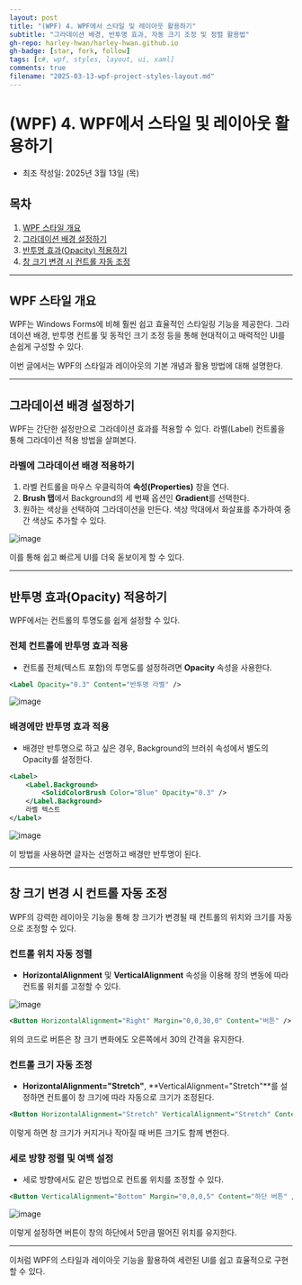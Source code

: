 ```yaml
---
layout: post
title: "(WPF) 4. WPF에서 스타일 및 레이아웃 활용하기"
subtitle: "그라데이션 배경, 반투명 효과, 자동 크기 조정 및 정렬 활용법"
gh-repo: harley-hwan/harley-hwan.github.io
gh-badge: [star, fork, follow]
tags: [c#, wpf, styles, layout, ui, xaml]
comments: true
filename: "2025-03-13-wpf-project-styles-layout.md"
---
```


# (WPF) 4. WPF에서 스타일 및 레이아웃 활용하기

- 최초 작성일: 2025년 3월 13일 (목)

## 목차
1. [WPF 스타일 개요](#wpf-스타일-개요)
2. [그라데이션 배경 설정하기](#그라데이션-배경-설정하기)
3. [반투명 효과(Opacity) 적용하기](#반투명-효과opacity-적용하기)
4. [창 크기 변경 시 컨트롤 자동 조정](#창-크기-변경-시-컨트롤-자동-조정)

---

## WPF 스타일 개요

WPF는 Windows Forms에 비해 훨씬 쉽고 효율적인 스타일링 기능을 제공한다. 그라데이션 배경, 반투명 컨트롤 및 동적인 크기 조정 등을 통해 현대적이고 매력적인 UI를 손쉽게 구성할 수 있다.

이번 글에서는 WPF의 스타일과 레이아웃의 기본 개념과 활용 방법에 대해 설명한다.

---

## 그라데이션 배경 설정하기

WPF는 간단한 설정만으로 그라데이션 효과를 적용할 수 있다. 라벨(Label) 컨트롤을 통해 그라데이션 적용 방법을 살펴본다.

### 라벨에 그라데이션 배경 적용하기
1. 라벨 컨트롤을 마우스 우클릭하여 **속성(Properties)** 창을 연다.
2. **Brush 탭**에서 Background의 세 번째 옵션인 **Gradient**를 선택한다.
3. 원하는 색상을 선택하여 그라데이션을 만든다. 색상 막대에서 화살표를 추가하여 중간 색상도 추가할 수 있다.

![image](https://github.com/user-attachments/assets/feaef524-571f-40d5-aaf9-4cf7069441ea)

이를 통해 쉽고 빠르게 UI를 더욱 돋보이게 할 수 있다.

---

## 반투명 효과(Opacity) 적용하기

WPF에서는 컨트롤의 투명도를 쉽게 설정할 수 있다.

### 전체 컨트롤에 반투명 효과 적용
- 컨트롤 전체(텍스트 포함)의 투명도를 설정하려면 **Opacity** 속성을 사용한다.

```xml
<Label Opacity="0.3" Content="반투명 라벨" />
```

![image](https://github.com/user-attachments/assets/ed837525-5f61-443a-942b-b7bf6f92960f)

### 배경에만 반투명 효과 적용
- 배경만 반투명으로 하고 싶은 경우, Background의 브러쉬 속성에서 별도의 Opacity를 설정한다.

```xml
<Label>
    <Label.Background>
        <SolidColorBrush Color="Blue" Opacity="0.3" />
    </Label.Background>
    라벨 텍스트
</Label>
```

![image](https://github.com/user-attachments/assets/81c150ef-e783-417f-9d96-aa71ae0de599)

이 방법을 사용하면 글자는 선명하고 배경만 반투명이 된다.

---

## 창 크기 변경 시 컨트롤 자동 조정

WPF의 강력한 레이아웃 기능을 통해 창 크기가 변경될 때 컨트롤의 위치와 크기를 자동으로 조정할 수 있다.

### 컨트롤 위치 자동 정렬
- **HorizontalAlignment** 및 **VerticalAlignment** 속성을 이용해 창의 변동에 따라 컨트롤 위치를 고정할 수 있다.

![image](https://github.com/user-attachments/assets/3187319a-9b01-45a6-884b-38ef4a3ae9e2)

```xml
<Button HorizontalAlignment="Right" Margin="0,0,30,0" Content="버튼" />
```

위의 코드로 버튼은 창 크기 변화에도 오른쪽에서 30의 간격을 유지한다.

### 컨트롤 크기 자동 조정
- **HorizontalAlignment="Stretch"**, **VerticalAlignment="Stretch"**를 설정하면 컨트롤이 창 크기에 따라 자동으로 크기가 조정된다.

```xml
<Button HorizontalAlignment="Stretch" VerticalAlignment="Stretch" Content="자동 조정 버튼" />
```

이렇게 하면 창 크기가 커지거나 작아질 때 버튼 크기도 함께 변한다.

### 세로 방향 정렬 및 여백 설정
- 세로 방향에서도 같은 방법으로 컨트롤 위치를 조정할 수 있다.

```xml
<Button VerticalAlignment="Bottom" Margin="0,0,0,5" Content="하단 버튼" />
```

![image](https://github.com/user-attachments/assets/9ee0c112-f502-4b42-9fbb-b53bfc022c8b)

이렇게 설정하면 버튼이 창의 하단에서 5만큼 떨어진 위치를 유지한다.

---

이처럼 WPF의 스타일과 레이아웃 기능을 활용하여 세련된 UI를 쉽고 효율적으로 구현할 수 있다.

